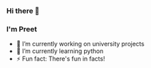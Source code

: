 ### Hi there 👋
### I'm Preet

- 🔭 I’m currently working on university projects
- 🌱 I’m currently learning python
- ⚡ Fun fact: There's fun in facts!

